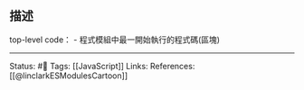 ## 描述
top-level code：
	- 程式模組中最一開始執行的程式碼(區塊)


---
Status: #🌱 
Tags:
[[JavaScript]]
Links:
References:
[[@linclarkESModulesCartoon]]